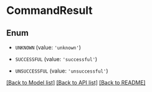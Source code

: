 # CommandResult


## Enum

* `UNKNOWN` (value: `'unknown'`)

* `SUCCESSFUL` (value: `'successful'`)

* `UNSUCCESSFUL` (value: `'unsuccessful'`)

[[Back to Model list]](../README.md#documentation-for-models) [[Back to API list]](../README.md#documentation-for-api-endpoints) [[Back to README]](../README.md)


